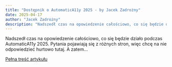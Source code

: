 ```yaml
---
title: "Dostępnik o AutomaticA11y 2025 - by Jacek Zadrożny"
date: 2025-04-17
author: "Jacek Zadrożny"
description: "Nadszedł czas na opowiedzenie całościowo, co się będzie działo podczas AutomaticA11y 2025. Pytania pojawiają się z różnych stron, więc chcę na nie odpowiedzieć hurtowo tutaj. A zatem..."
---
```


Nadszedł czas na opowiedzenie całościowo, co się będzie działo podczas AutomaticA11y 2025. Pytania pojawiają się z różnych stron, więc chcę na nie odpowiedzieć hurtowo tutaj. A zatem...

[Pełna treść artykułu](https://dostepnik.substack.com/p/dostepnik-o-automatica11y-2025)
